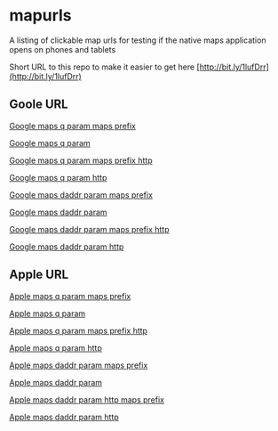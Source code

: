 mapurls
=======

A listing of clickable map urls for testing if the native maps application opens on phones and tablets

Short URL to this repo to make it easier to get here [http://bit.ly/1lufDrr](http://bit.ly/1lufDrr)

Goole URL
---
[Google maps q param maps prefix](https://maps.google.ca/maps?q=301+Front+St+W,+Toronto,+ON+M5V+2T6)

[Google maps q param](https://maps.google.ca/?q=301+Front+St+W,+Toronto,+ON+M5V+2T6)


[Google maps q param maps prefix http](http://maps.google.ca/maps?q=301+Front+St+W,+Toronto,+ON+M5V+2T6)

[Google maps q param http](http://maps.google.ca/?q=301+Front+St+W,+Toronto,+ON+M5V+2T6)


[Google maps daddr param maps prefix](https://maps.google.ca/maps?daddr=301+Front+St+W,+Toronto,+ON+M5V+2T6)

[Google maps daddr param](https://maps.google.ca/?daddr=301+Front+St+W,+Toronto,+ON+M5V+2T6)


[Google maps daddr param maps prefix http](http://maps.google.ca/maps?daddr=301+Front+St+W,+Toronto,+ON+M5V+2T6)

[Google maps daddr param http](http://maps.google.ca/?daddr=301+Front+St+W,+Toronto,+ON+M5V+2T6)


Apple URL
---
[Apple maps q param maps prefix](https://maps.apple.com/maps?q=301+Front+St+W,+Toronto,+ON+M5V+2T6)

[Apple maps q param](https://maps.apple.com/maps?q=301+Front+St+W,+Toronto,+ON+M5V+2T6)


[Apple maps q param  maps prefix http](http://maps.apple.com/maps?q=301+Front+St+W,+Toronto,+ON+M5V+2T6)

[Apple maps q param http](http://maps.apple.com/?q=301+Front+St+W,+Toronto,+ON+M5V+2T6)


[Apple maps daddr param maps prefix](https://maps.apple.com/maps?daddr=301+Front+St+W,+Toronto,+ON+M5V+2T6)

[Apple maps daddr param](https://maps.apple.com/?daddr=301+Front+St+W,+Toronto,+ON+M5V+2T6)


[Apple maps daddr param http maps prefix](http://maps.apple.com/maps?daddr=301+Front+St+W,+Toronto,+ON+M5V+2T6)

[Apple maps daddr param http](http://maps.apple.com/?daddr=301+Front+St+W,+Toronto,+ON+M5V+2T6)
